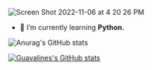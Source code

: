 ![Screen Shot 2022-11-06 at 4 20 26 PM](https://user-images.githubusercontent.com/100665876/200743209-b3b6fb34-7c23-4664-ac90-cb2c11841780.jpeg)
- 🌱 I’m currently learning **Python.**


![Anurag's GitHub stats](https://github-readme-stats.vercel.app/api?username=anuraghazra&hide=contribs,prs)

[![Guavalines's GitHub stats](https://github-readme-stats.vercel.app/api?username=guavalines)](https://github.com/guavalines/github-readme-stats)
